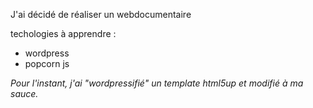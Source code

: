 J'ai décidé de réaliser un webdocumentaire

techologies à apprendre :

- wordpress
- popcorn js

*Pour l'instant, j'ai "wordpressifié" un template html5up et modifié à ma sauce.*
